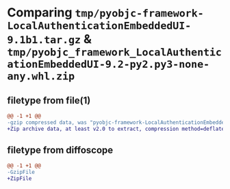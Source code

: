 # Comparing `tmp/pyobjc-framework-LocalAuthenticationEmbeddedUI-9.1b1.tar.gz` & `tmp/pyobjc_framework_LocalAuthenticationEmbeddedUI-9.2-py2.py3-none-any.whl.zip`

## filetype from file(1)

```diff
@@ -1 +1 @@
-gzip compressed data, was "pyobjc-framework-LocalAuthenticationEmbeddedUI-9.1b1.tar", last modified: Sun Mar 26 11:28:17 2023, max compression
+Zip archive data, at least v2.0 to extract, compression method=deflate
```

## filetype from diffoscope

```diff
@@ -1 +1 @@
-GzipFile
+ZipFile
```


